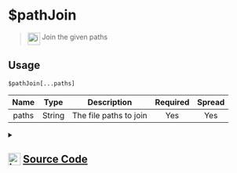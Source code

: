 # $pathJoin
> <img align="top" src="https://upload.wikimedia.org/wikipedia/commons/thumb/e/e4/Infobox_info_icon.svg/160px-Infobox_info_icon.svg.png?20150409153300" alt="image" width="25" height="auto"> Join the given paths
## Usage
```
$pathJoin[...paths]
```
| Name | Type | Description | Required | Spread
| :---: | :---: | :---: | :---: | :---: |
paths | String | The file paths to join | Yes | Yes
<details>
<summary>
    
## <img align="top" src="https://cdn4.iconfinder.com/data/icons/iconsimple-logotypes/512/github-512.png" alt="image" width="25" height="auto">  [Source Code](https://github.com/tryforge/ForgeScript-V2/blob/main/src/native/pathJoin.ts)
    
</summary>
    
```ts
import { ArgType, NativeFunction } from "../structures/NativeFunction"
import { Return } from "../structures/Return"
import { join } from "path"

export default new NativeFunction({
    name: "$pathJoin",
    version: "1.0.7",
    description: "Join the given paths",
    args: [
        {
            name: "paths",
            description: "The file paths to join",
            required: true,
            type: ArgType.String,
            rest: true
        },
    ],
    brackets: true,
    unwrap: true,
    execute(ctx, [ paths ]) {
        return Return.success(join(...paths))
    },
})
```
    
</details>